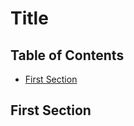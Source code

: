 # Title

## Table of Contents <!-- omit in toc -->

- [First Section](#first-section)

## First Section
